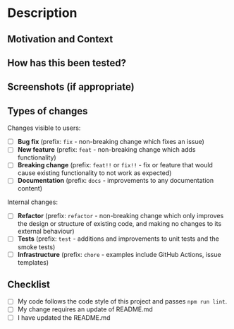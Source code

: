 <!--- Provide a general summary of your changes in the Title above -->

# Description

<!--- Describe your changes in detail -->

## Motivation and Context

<!--- Why is this change required? What problem does it solve? -->
<!--- If it fixes an open issue, please link to the issue here. -->

## How has this been tested?

<!--- Please describe in detail how you tested your changes. -->
<!--- Include details of your testing environment, tests ran to see how -->
<!--- your change affects other areas of the code, etc. -->

## Screenshots (if appropriate)

## Types of changes

<!--- What types of changes does your code introduce? Put an `x` in all the boxes that apply: -->

Changes visible to users:

- [ ] **Bug fix** (prefix: `fix` - non-breaking change which fixes an issue)
- [ ] **New feature** (prefix: `feat` - non-breaking change which adds functionality)
- [ ] **Breaking change** (prefix: `feat!!` or `fix!!` - fix or feature that would cause existing functionality to not work as expected)
- [ ] **Documentation** (prefix: `docs` - improvements to any documentation content)

Internal changes:

- [ ] **Refactor** (prefix: `refactor` - non-breaking change which only improves the design or structure of existing code, and making no changes to its external behaviour)
- [ ] **Tests** (prefix: `test` - additions and improvements to unit tests and the smoke tests)
- [ ] **Infrastructure** (prefix: `chore` - examples include GitHub Actions, issue templates)

## Checklist

<!--- Go over all the following points, and put an `x` in all the boxes that apply. -->
<!--- If you're unsure about any of these, don't hesitate to ask. We're here to help! -->

- [ ] My code follows the code style of this project and passes `npm run lint`.
- [ ] My change requires an update of README.md
- [ ] I have updated the README.md

